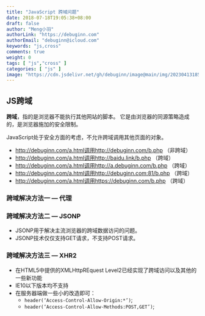```yaml
---
title: "JavaScript 跨域问题"
date: 2018-07-18T19:05:38+08:00
draft: false
author: "Meng小羽"
authorLink: "https://debuginn.com"
authorEmail: "debuginn@icloud.com"
keywords: "js,cross"
comments: true
weight: 0
tags: [ "js","cross" ]
categories: [ "js" ]
image: "https://cdn.jsdelivr.net/gh/debuginn/image@main/img/202304131856440.jpg"
---
```


## JS跨域

**跨域**，指的是浏览器不能执行其他网站的脚本。 它是由浏览器的同源策略造成的，是浏览器施加的安全限制。

JavaScript处于安全方面的考虑，不允许跨域调用其他页面的对象。

- http://debuginn.com/a.html调用http://debuginn.com/b.php    （非跨域）
- http://debuginn.com/a.html调用http://baidu.link/b.php     （跨域）
- http://debuginn.com/a.html调用http://a.debuginn.com/b.php  （跨域）
- http://debuginn.com/a.html调用http://debuginn.com:81/b.php （跨域）
- http://debuginn.com/a.html调用https://debuginn.com/b.php   （跨域）

### 跨域解决方法一 — 代理

### 跨域解决方法二 — JSONP

- JSONP用于解决主流浏览器的跨域数据访问的问题。 
- JSONP技术仅仅支持GET请求，不支持POST请求。

### 跨域解决方法三 — XHR2

- 在HTML5中提供的XMLHttpREquest Level2已经实现了跨域访问以及其他的一些新功能 
- IE10以下版本均不支持 
- 在服务器端做一些小的改造即可： 
  - `header(‘Access-Control-Allow-Origin:*’)`; 
  - `header(‘Access-Control-Allow-Methods:POST,GET’)`;